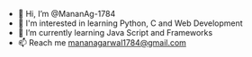 - 👋 Hi, I’m @MananAg-1784
- 👀 I'm interested in learning Python, C and Web Development
- 🌱 I’m currently learning Java Script and Frameworks
- 📫 Reach me mananagarwal1784@gmail.com
